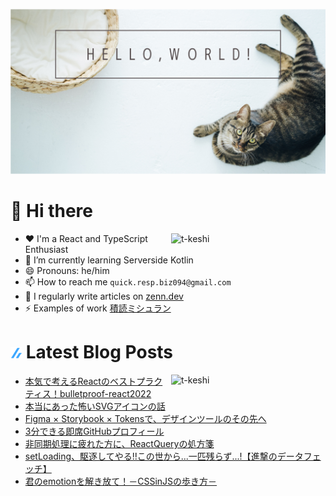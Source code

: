 ![hello-world](./image/hello-world.png)

# 👋 Hi there

<p><img align="right" width="49%" src="https://github-readme-stats.vercel.app/api?username=t-keshi&show_icons=true&locale=en" alt="t-keshi" /></p>

- ❤️ I'm a React and TypeScript Enthusiast
- 🌱 I’m currently learning Serverside Kotlin
- 😄 Pronouns: he/him
- 📫 How to reach me `quick.resp.biz094@gmail.com`
- 📝 I regularly write articles on [zenn.dev](https://zenn.dev/t_keshi)
- ⚡️ Examples of work [積読ミシュラン](https://tsundoku-michelin.vercel.app/books-list/1)

# ![zenn](./icon/zenn.png) Latest Blog Posts

<p><img align="right" width="49%" src="https://github-readme-stats.vercel.app/api/top-langs?username=t-keshi&show_icons=true&locale=en&layout=compact" alt="t-keshi" /></p>

<!-- BLOG-POST-LIST:START -->
- [本気で考えるReactのベストプラクティス！bulletproof-react2022](https://zenn.dev/t_keshi/articles/bulletproof-react-2022)
- [本当にあった怖いSVGアイコンの話](https://zenn.dev/t_keshi/articles/react-neat-icon)
- [Figma × Storybook × Tokensで、デザインツールのその先へ](https://zenn.dev/t_keshi/articles/sync-design-approach)
- [3分できる即席GitHubプロフィール](https://zenn.dev/t_keshi/articles/instant-github-profile)
- [非同期処理に疲れた方に、ReactQueryの処方箋](https://zenn.dev/t_keshi/articles/react-query-prescription)
- [setLoading、駆逐してやる!!この世から...一匹残らず...!【進撃のデータフェッチ】](https://zenn.dev/t_keshi/articles/attack-on-react-query)
- [君のemotionを解き放て！－CSSinJSの歩き方－](https://zenn.dev/t_keshi/articles/emotional-usage-of-emotion)
<!-- BLOG-POST-LIST:END -->